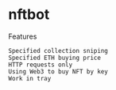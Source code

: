 # nftbot

Features

    Specified collection sniping
    Specified ETH buying price
    HTTP requests only
    Using Web3 to buy NFT by key
    Work in tray
